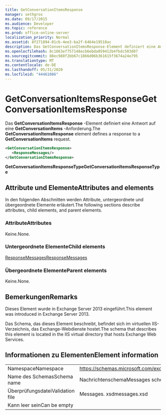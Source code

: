 ```yaml
---
title: GetConversationItemsResponse
manager: sethgros
ms.date: 09/17/2015
ms.audience: Developer
ms.topic: reference
ms.prod: office-online-server
localization_priority: Normal
ms.assetid: 8f271894-01cb-4ee3-ba2f-6464e19518ac
description: Das GetConversationItemsResponse-Element definiert eine Antwort auf eine GetConversationItems-Anforderung.
ms.openlocfilehash: 8c1663ef757148ecb6ebda059412b4fbdc503d07
ms.sourcegitcommit: 88ec988f2bb67c1866d06b361615f3674a24e795
ms.translationtype: MT
ms.contentlocale: de-DE
ms.lasthandoff: 05/31/2020
ms.locfileid: "44461086"
---
```

# <a name="getconversationitemsresponse"></a><span data-ttu-id="9a123-103">GetConversationItemsResponse</span><span class="sxs-lookup"><span data-stu-id="9a123-103">GetConversationItemsResponse</span></span>

<span data-ttu-id="9a123-104">Das **GetConversationItemsResponse** -Element definiert eine Antwort auf eine **GetConversationItems** -Anforderung.</span><span class="sxs-lookup"><span data-stu-id="9a123-104">The **GetConversationItemsResponse** element defines a response to a **GetConversationItems** request.</span></span> 
  
```XML
<GetConversationItemsResponse>
   <ResponseMessages/>
</GetConversationItemsResponse>
```

 <span data-ttu-id="9a123-105">**GetConversationItemsResponseType**</span><span class="sxs-lookup"><span data-stu-id="9a123-105">**GetConversationItemsResponseType**</span></span>
## <a name="attributes-and-elements"></a><span data-ttu-id="9a123-106">Attribute und Elemente</span><span class="sxs-lookup"><span data-stu-id="9a123-106">Attributes and elements</span></span>

<span data-ttu-id="9a123-107">In den folgenden Abschnitten werden Attribute, untergeordnete und übergeordnete Elemente erläutert.</span><span class="sxs-lookup"><span data-stu-id="9a123-107">The following sections describe attributes, child elements, and parent elements.</span></span>
  
### <a name="attributes"></a><span data-ttu-id="9a123-108">Attribute</span><span class="sxs-lookup"><span data-stu-id="9a123-108">Attributes</span></span>

<span data-ttu-id="9a123-109">Keine.</span><span class="sxs-lookup"><span data-stu-id="9a123-109">None.</span></span>
  
### <a name="child-elements"></a><span data-ttu-id="9a123-110">Untergeordnete Elemente</span><span class="sxs-lookup"><span data-stu-id="9a123-110">Child elements</span></span>

[<span data-ttu-id="9a123-111">ResponseMessages</span><span class="sxs-lookup"><span data-stu-id="9a123-111">ResponseMessages</span></span>](responsemessages.md)
  
### <a name="parent-elements"></a><span data-ttu-id="9a123-112">Übergeordnete Elemente</span><span class="sxs-lookup"><span data-stu-id="9a123-112">Parent elements</span></span>

<span data-ttu-id="9a123-113">Keine.</span><span class="sxs-lookup"><span data-stu-id="9a123-113">None.</span></span>
  
## <a name="remarks"></a><span data-ttu-id="9a123-114">Bemerkungen</span><span class="sxs-lookup"><span data-stu-id="9a123-114">Remarks</span></span>

<span data-ttu-id="9a123-115">Dieses Element wurde in Exchange Server 2013 eingeführt.</span><span class="sxs-lookup"><span data-stu-id="9a123-115">This element was introduced in Exchange Server 2013.</span></span>
  
<span data-ttu-id="9a123-116">Das Schema, das dieses Element beschreibt, befindet sich im virtuellen IIS-Verzeichnis, das Exchange-Webdienste hostet.</span><span class="sxs-lookup"><span data-stu-id="9a123-116">The schema that describes this element is located in the IIS virtual directory that hosts Exchange Web Services.</span></span>
  
## <a name="element-information"></a><span data-ttu-id="9a123-117">Informationen zu Elementen</span><span class="sxs-lookup"><span data-stu-id="9a123-117">Element information</span></span>

|||
|:-----|:-----|
|<span data-ttu-id="9a123-118">Namespace</span><span class="sxs-lookup"><span data-stu-id="9a123-118">Namespace</span></span>  <br/> |https://schemas.microsoft.com/exchange/services/2006/messages  <br/> |
|<span data-ttu-id="9a123-119">Name des Schemas</span><span class="sxs-lookup"><span data-stu-id="9a123-119">Schema name</span></span>  <br/> |<span data-ttu-id="9a123-120">Nachrichtenschema</span><span class="sxs-lookup"><span data-stu-id="9a123-120">Messages schema</span></span>  <br/> |
|<span data-ttu-id="9a123-121">Überprüfungsdatei</span><span class="sxs-lookup"><span data-stu-id="9a123-121">Validation file</span></span>  <br/> |<span data-ttu-id="9a123-122">Messages. xsd</span><span class="sxs-lookup"><span data-stu-id="9a123-122">messages.xsd</span></span>  <br/> |
|<span data-ttu-id="9a123-123">Kann leer sein</span><span class="sxs-lookup"><span data-stu-id="9a123-123">Can be empty</span></span>  <br/> ||
   

